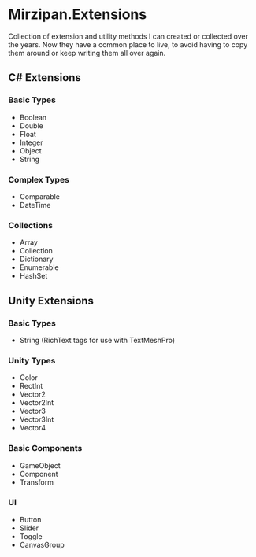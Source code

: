 # Mirzipan.Extensions

Collection of extension and utility methods I can created or collected over the years. Now they have a common place to live, to avoid having to copy them around or keep writing them all over again.

## C# Extensions

### Basic Types
- Boolean
- Double
- Float
- Integer
- Object
- String

### Complex Types
- Comparable
- DateTime

### Collections
- Array
- Collection
- Dictionary
- Enumerable
- HashSet

## Unity Extensions

### Basic Types
- String (RichText tags for use with TextMeshPro)

### Unity Types
- Color
- RectInt
- Vector2
- Vector2Int
- Vector3
- Vector3Int
- Vector4

### Basic Components
- GameObject
- Component
- Transform

### UI
- Button
- Slider
- Toggle
- CanvasGroup
